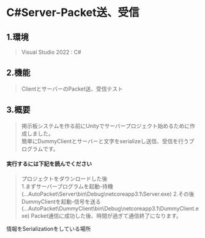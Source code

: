 # C#Server-Packet送、受信

## 1.環境
> Visual Studio 2022 : C#

## 2.機能
> ClientとサーバーのPacket送、受信テスト

## 3.概要
> 掲示板システムを作る前にUnityでサーバープロジェクト始めるために作成しました。<br>
> 簡単にDummyClientとサーバーと文字をserializeし送信、受信を行うプログラムです。<br>


#### **実行するには下記を読んでください** 
> プロジェクトをダウンロードした後<br>
> 1.まずサーバープログラムを起動-待機　(...AutoPacket\Server\bin\Debug\netcoreapp3.1\Server.exe)
> 2.その後DummyClientを起動-信号を送る　(...AutoPacket\DummyClient\bin\Debug\netcoreapp3.1\DummyClient.exe)
> Packet通信に成功した後、時間が過ぎて通信終了になります。

情報をSerializationをしている場所
